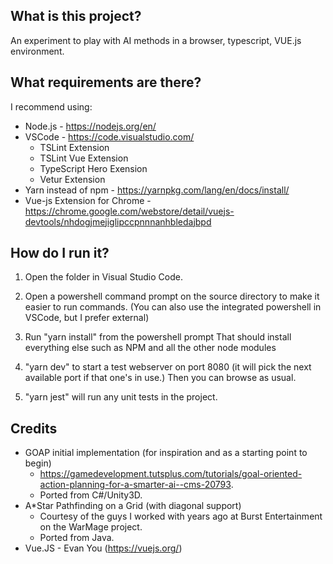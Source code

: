 ## What is this project? ##
An experiment to play with AI methods in a browser, typescript, VUE.js environment.

## What requirements are there? ##
I recommend using:
* Node.js - https://nodejs.org/en/
* VSCode - https://code.visualstudio.com/
  * TSLint Extension
  * TSLint Vue Extension
  * TypeScript Hero Exension
  * Vetur Extension
* Yarn instead of npm - https://yarnpkg.com/lang/en/docs/install/
* Vue-js Extension for Chrome - https://chrome.google.com/webstore/detail/vuejs-devtools/nhdogjmejiglipccpnnnanhbledajbpd

## How do I run it? ##
1. Open the folder in Visual Studio Code. 

2. Open a powershell command prompt on the source directory to make it easier to run commands. (You can also use the integrated powershell in VSCode, but I prefer external)

3. Run "yarn install" from the powershell prompt
That should install everything else such as NPM and all the other node modules

4. "yarn dev" to start a test webserver on port 8080 (it will pick the next available port if that one's in use.)
Then you can browse as usual. 

5. "yarn jest" will run any unit tests in the project.

## Credits ##
* GOAP initial implementation (for inspiration and as a starting point to begin)
  * https://gamedevelopment.tutsplus.com/tutorials/goal-oriented-action-planning-for-a-smarter-ai--cms-20793.
  * Ported from C#/Unity3D.
* A*Star Pathfinding on a Grid (with diagonal support)
  * Courtesy of the guys I worked with years ago at Burst Entertainment on the WarMage project.
  * Ported from Java.
* Vue.JS - Evan You (https://vuejs.org/) 
